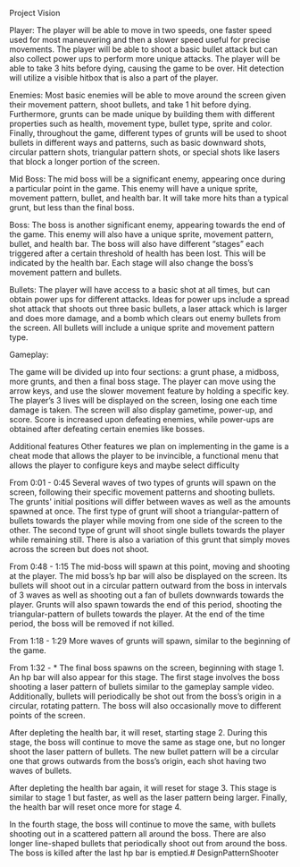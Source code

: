 Project Vision

Player: 
The player will be able to move in two speeds, one faster speed used for most maneuvering and then a slower speed useful for precise movements. The player will be able to shoot a basic bullet attack but can also collect power ups to perform more unique attacks. The player will be able to take 3 hits before dying, causing the game to be over. Hit detection will utilize a visible hitbox that is also a part of the player. 

Enemies:
Most basic enemies will be able to move around the screen given their movement pattern, shoot bullets, and take 1 hit before dying. Furthermore, grunts can be made unique by building them with different properties such as health, movement type, bullet type, sprite and color. Finally, throughout the game, different types of grunts will be used to shoot bullets in different ways and patterns, such as basic downward shots, circular pattern shots, triangular pattern shots, or special shots like lasers that block a longer portion of the screen.

Mid Boss:
The mid boss will be a significant enemy, appearing once during a particular point in the game. This enemy will have a unique sprite, movement pattern, bullet, and health bar. It will take more hits than a typical grunt, but less than the final boss.

Boss:
The boss is another significant enemy, appearing towards the end of the game. This enemy will also have a unique sprite, movement pattern, bullet, and health bar. The boss will also have different “stages” each triggered after a certain threshold of health has been lost. This will be indicated by the health bar. Each stage will also change the boss’s movement pattern and bullets.

Bullets: 
The player will have access to a basic shot at all times, but can obtain power ups for different attacks. Ideas for power ups include a spread shot attack that shoots out three basic bullets, a laser attack which is larger and does more damage, and a bomb which clears out enemy bullets from the screen. All bullets will include a unique sprite and movement pattern type.


Gameplay:

The game will be divided up into four sections: a grunt phase, a midboss, more grunts, and then a final boss stage. The player can move using the arrow keys, and use the slower movement feature by holding a specific key. The player’s 3 lives will be displayed on the screen, losing one each time damage is taken. The screen will also display gametime, power-up, and score. Score is increased upon defeating enemies, while power-ups are obtained after defeating certain enemies like bosses.

Additional features
Other features we plan on implementing in the game is a cheat mode that allows the player to be invincible, a functional menu that allows the player to configure keys and maybe select difficulty 

From 0:01 - 0:45
Several waves of two types of grunts will spawn on the screen, following their specific movement patterns and shooting bullets. The grunts' initial positions will differ between waves as well as the amounts spawned at once. The first type of grunt will shoot a triangular-pattern of bullets towards the player while moving from one side of the screen to the other. The second type of grunt will shoot single bullets towards the player while remaining still. There is also a variation of this grunt that simply moves across the screen but does not shoot.

From 0:48 - 1:15
The mid-boss will spawn at this point, moving and shooting at the player. The mid boss’s hp bar will also be displayed on the screen. Its bullets will shoot out in a circular pattern outward from the boss in intervals of 3 waves as well as shooting out a fan of bullets downwards towards the player. Grunts will also spawn towards the end of this period, shooting the triangular-pattern of bullets towards the player. At the end of the time period, the boss will be removed if not killed.

From 1:18 - 1:29
More waves of grunts will spawn, similar to the beginning of the game.

From 1:32 - *
The final boss spawns on the screen, beginning with stage 1. An hp bar will also appear for this stage. The first stage involves the boss shooting a laser pattern of bullets similar to the gameplay sample video. Additionally, bullets will periodically be shot out from the boss’s origin in a circular, rotating pattern. The boss will also occasionally move to different points of the screen.

After depleting the health bar, it will reset, starting stage 2.
During this stage, the boss will continue to move the same as stage one, but no longer shoot the laser pattern of bullets. The new bullet pattern will be a circular one that grows outwards from the boss’s origin, each shot having two waves of bullets.

After depleting the health bar again, it will reset for stage 3. 
This stage is similar to stage 1 but faster, as well as the laser pattern being larger.
Finally, the health bar will reset once more for stage 4.

In the fourth stage, the boss will continue to move the same, with bullets shooting out in a scattered pattern all around the boss. There are also longer line-shaped bullets that periodically shoot out from around the boss.
The boss is killed after the last hp bar is emptied.# DesignPatternShooter
